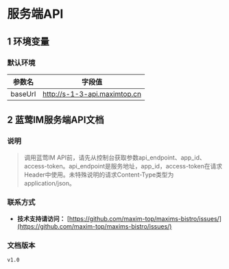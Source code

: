 # 服务端API

## 1 环境变量

### 默认环境

| 参数名  | 字段值                       |
| ------- | ---------------------------- |
| baseUrl | http://s-1-3-api.maximtop.cn |

## 2 蓝莺IM服务端API文档

### 说明

> 调用蓝莺IM API前，请先从控制台获取参数api_endpoint、app_id、access-token。api_endpoint是服务地址，app_id，access-token在请求Header中使用。未特殊说明的请求Content-Type类型为application/json。

### 联系方式

* **技术支持请访问：** [https://github.com/maxim-top/maxims-bistro/issues/](https://github.com/maxim-top/maxims-bistro/issues/)

### 文档版本

```
v1.0
```
